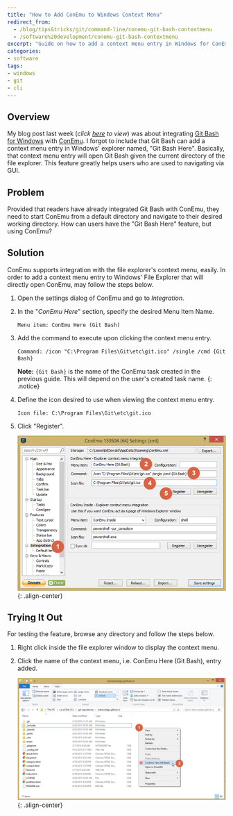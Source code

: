 ```yaml
---
title: "How to Add ConEmu to Windows Context Menu"
redirect_from:
  - /blog/tips&tricks/git/command-line/conemu-git-bash-contextmenu
  - /software%20development/conemu-git-bash-contextmenu
excerpt: "Guide on how to add a context menu entry in Windows for ConEmu. This is to mimic the handy \"Git Bash Here\" feature of Git Bash."
categories:
- software
tags:
- windows
- git
- cli
---
```


## Overview

My blog post last week (*click [here][superpowered-gitbash] to view*) was about integrating [Git Bash for Windows][msysgit] with [ConEmu][conemu]. I forgot to include that Git Bash can add a context menu entry in Windows' explorer named, "Git Bash Here". Basically, that context menu entry will open Git Bash given the current directory of the file explorer. This feature greatly helps users who are used to navigating via GUI.

## Problem

Provided that readers have already integrated Git Bash with ConEmu, they need to start ConEmu from a default directory and navigate to their desired working directory. How can users have the "Git Bash Here" feature, but using ConEmu?

## Solution

ConEmu supports integration with the file explorer's context menu, easily. In order to add a context menu entry to Windows' File Explorer that will directly open ConEmu, may follow the steps below.

1. Open the settings dialog of ConEmu and go to *Integration*.
2. In the "*ConEmu Here*" section, specify the desired Menu Item Name.

    ```
    Menu item: ConEmu Here (Git Bash)
    ```

3. Add the command to execute upon clicking the context menu entry.

    ```
    Command: /icon "C:\Program Files\Git\etc\git.ico" /single /cmd {Git Bash}
    ```
    **Note:** `{Git Bash}` is the name of the ConEmu task created in the previous guide. This will depend on the user's created task name.
    {: .notice}

4. Define the icon desired to use when viewing the context menu entry.

    ```
    Icon file: C:\Program Files\Git\etc\git.ico
    ```

5. Click "Register".

    ![image-center](/assets/img/blog/conemu-git-bash-contextmenu/conemu-settings.png "ConEmu Settings"){: .align-center}

## Trying It Out

For testing the feature, browse any directory and follow the steps below.

1. Right click inside the file explorer window to display the context menu.
2. Click the name of the context menu, i.e. ConEmu Here (Git Bash), entry added.

    ![image-center](/assets/img/blog/conemu-git-bash-contextmenu/conemu-contextmenu.png "ConEmu Here (Git Bash)"){: .align-center}


[conemu]: http://conemu.github.io/
[msysgit]: https://gitforwindows.org/
[superpowered-gitbash]: /software/powering-git-bash-with-conemu/
